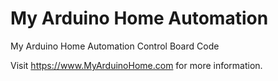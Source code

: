# My Arduino Home Automation

My Arduino Home Automation Control Board Code

Visit https://www.MyArduinoHome.com for more information.
